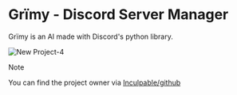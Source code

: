 # Grïmy - Discord Server Manager 
Grïmy is an AI made with Discord's python library.

![New Project-4](https://github.com/MenlyCSE/GrimyBotCogs/assets/154091778/939b697a-ddf4-4b84-90db-153317698b39)

> [!NOTE]
> You can find the project owner via [Inculpable/github](https://github.com/Inculpable/Grimy-Bot)
